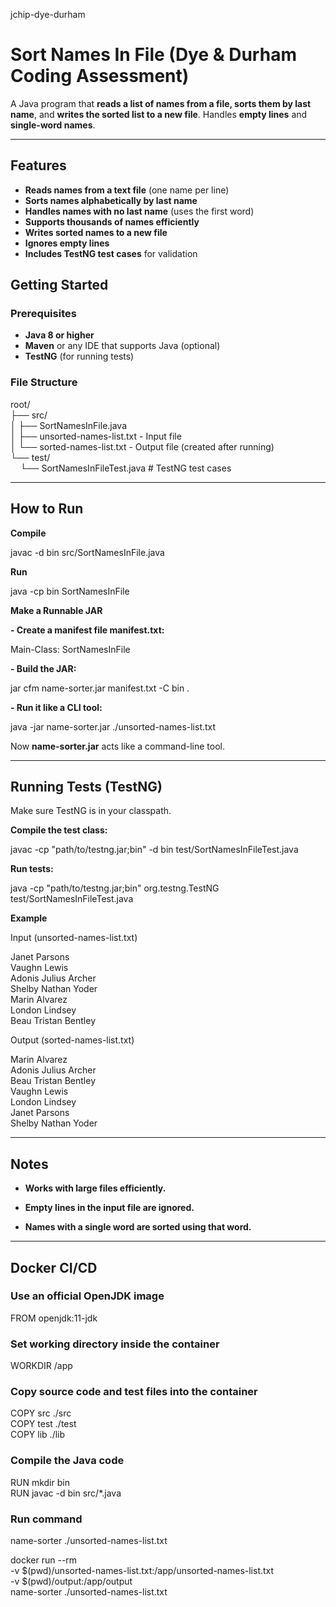 jchip-dye-durham
# **Sort Names In File (Dye & Durham Coding Assessment)**

A Java program that **reads a list of names from a file, sorts them by last name**, and **writes the sorted list to a new file**. Handles **empty lines** and **single-word names**.  

---

## **Features**
- **Reads names from a text file** (one name per line)  
- **Sorts names alphabetically by last name**  
- **Handles names with no last name** (uses the first word)  
- **Supports thousands of names efficiently**  
- **Writes sorted names to a new file**  
- **Ignores empty lines**  
- **Includes TestNG test cases** for validation

## **Getting Started**

### **Prerequisites**
- **Java 8 or higher**  
- **Maven** or any IDE that supports Java (optional)  
- **TestNG** (for running tests)  

### File Structure
root/  
├── src/  
│   ├── SortNamesInFile.java  
│   ├── unsorted-names-list.txt   - Input file  
│   └── sorted-names-list.txt     - Output file (created after running)  
└── test/  
&nbsp;&nbsp;&nbsp;&nbsp;└── SortNamesInFileTest.java  # TestNG test cases  

---
## **How to Run**

**Compile**

javac -d bin src/SortNamesInFile.java

**Run**

java -cp bin SortNamesInFile

**Make a Runnable JAR**

**- Create a manifest file manifest.txt:**

Main-Class: SortNamesInFile

**- Build the JAR:**

jar cfm name-sorter.jar manifest.txt -C bin .

**- Run it like a CLI tool:**

java -jar name-sorter.jar ./unsorted-names-list.txt

Now **name-sorter.jar** acts like a command-line tool.

---
## **Running Tests (TestNG)**

Make sure TestNG is in your classpath.

**Compile the test class:**

javac -cp "path/to/testng.jar;bin" -d bin test/SortNamesInFileTest.java

**Run tests:**

java -cp "path/to/testng.jar;bin" org.testng.TestNG test/SortNamesInFileTest.java

**Example**
  
Input (unsorted-names-list.txt)  
  
Janet Parsons  
Vaughn Lewis  
Adonis Julius Archer  
Shelby Nathan Yoder  
Marin Alvarez  
London Lindsey  
Beau Tristan Bentley  
  

Output (sorted-names-list.txt)  
  
Marin Alvarez  
Adonis Julius Archer  
Beau Tristan Bentley  
Vaughn Lewis  
London Lindsey  
Janet Parsons  
Shelby Nathan Yoder  
  
---
## **Notes**

- **Works with large files efficiently.**

- **Empty lines in the input file are ignored.**
  
- **Names with a single word are sorted using that word.**

---
## **Docker CI/CD**

### Use an official OpenJDK image
FROM openjdk:11-jdk  

### Set working directory inside the container
WORKDIR /app  

### Copy source code and test files into the container
COPY src ./src  
COPY test ./test  
COPY lib ./lib  

### Compile the Java code
RUN mkdir bin  
RUN javac -d bin src/*.java  

### Run command
name-sorter ./unsorted-names-list.txt   
  
docker run --rm \
  -v $(pwd)/unsorted-names-list.txt:/app/unsorted-names-list.txt \
  -v $(pwd)/output:/app/output \
  name-sorter ./unsorted-names-list.txt
